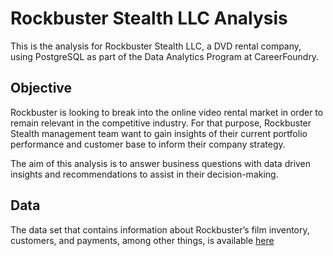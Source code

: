 # Rockbuster Stealth LLC Analysis

This is the analysis for Rockbuster Stealth LLC, a DVD rental company, using PostgreSQL as part of the Data Analytics Program at CareerFoundry.

## Objective

Rockbuster is looking to break into the online video rental market in order to remain relevant in the competitive industry. For that purpose, 
Rockbuster Stealth management team want to gain insights of their current portfolio performance and customer base to inform their company strategy.

The aim of this analysis is to answer business questions with data driven insights and recommendations to assist in their decision-making.

## Data

The data set that contains information about Rockbuster’s film inventory, customers, and payments, among other things, is available [here]([dvdrental.zip](https://github.com/jgalvalisi/sql/files/9824756/dvdrental.1.zip))
